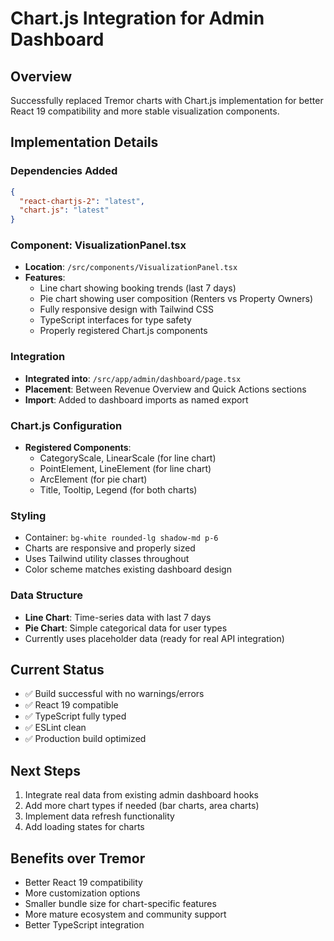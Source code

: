 # Chart.js Integration for Admin Dashboard

## Overview
Successfully replaced Tremor charts with Chart.js implementation for better React 19 compatibility and more stable visualization components.

## Implementation Details

### Dependencies Added
```json
{
  "react-chartjs-2": "latest",
  "chart.js": "latest"
}
```

### Component: VisualizationPanel.tsx
- **Location**: `/src/components/VisualizationPanel.tsx`
- **Features**:
  - Line chart showing booking trends (last 7 days)
  - Pie chart showing user composition (Renters vs Property Owners)
  - Fully responsive design with Tailwind CSS
  - TypeScript interfaces for type safety
  - Properly registered Chart.js components

### Integration
- **Integrated into**: `/src/app/admin/dashboard/page.tsx`
- **Placement**: Between Revenue Overview and Quick Actions sections
- **Import**: Added to dashboard imports as named export

### Chart.js Configuration
- **Registered Components**:
  - CategoryScale, LinearScale (for line chart)
  - PointElement, LineElement (for line chart)
  - ArcElement (for pie chart)
  - Title, Tooltip, Legend (for both charts)

### Styling
- Container: `bg-white rounded-lg shadow-md p-6`
- Charts are responsive and properly sized
- Uses Tailwind utility classes throughout
- Color scheme matches existing dashboard design

### Data Structure
- **Line Chart**: Time-series data with last 7 days
- **Pie Chart**: Simple categorical data for user types
- Currently uses placeholder data (ready for real API integration)

## Current Status
- ✅ Build successful with no warnings/errors
- ✅ React 19 compatible
- ✅ TypeScript fully typed
- ✅ ESLint clean
- ✅ Production build optimized

## Next Steps
1. Integrate real data from existing admin dashboard hooks
2. Add more chart types if needed (bar charts, area charts)
3. Implement data refresh functionality
4. Add loading states for charts

## Benefits over Tremor
- Better React 19 compatibility
- More customization options
- Smaller bundle size for chart-specific features
- More mature ecosystem and community support
- Better TypeScript integration

